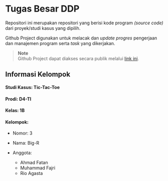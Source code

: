 # Tugas Besar DDP

Repositori ini merupakan repositori yang berisi kode program _(source code)_ dari proyek/studi kasus yang dipilih.

Github Project digunakan untuk melacak dan _update progres_ pengerjaan dan manajemen program serta _task_ yang dikerjakan.

> **Note** </br>
> Github Project dapat diakses secara publik melalui [link ini](https://github.com/users/muhammadfajri-tif/projects/3).

## Informasi Kelompok

#### Studi Kasus: Tic-Tac-Toe

#### Prodi: D4-TI

#### Kelas: 1B

#### Kelompok:

- Nomor: 3
- Nama: Big-R
- Anggota:

  - Ahmad Fatan
  - Muhammad Fajri
  - Rio Agasta
